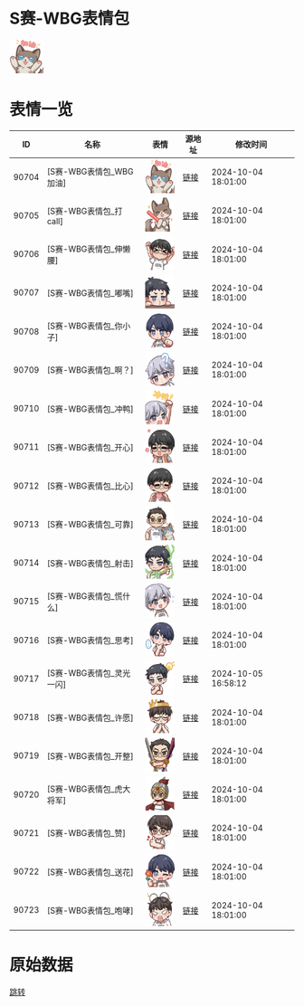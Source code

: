 # S赛-WBG表情包

<img src="./cover.png" height="60" alt="cover" />

# 表情一览

|ID|名称|表情|源地址|修改时间|
|----|----|----|----|----|
|90704|[S赛-WBG表情包_WBG加油]|<img src="./pic/090704_%5BS赛-WBG表情包_WBG加油%5D.png" height="60" alt="WBG加油"/>|[链接](https://i0.hdslb.com/bfs/garb/7e9ffcb916b4aa4b9de009c371ca0e7357484bdd.png)|2024-10-04 18:01:00|
|90705|[S赛-WBG表情包_打call]|<img src="./pic/090705_%5BS赛-WBG表情包_打call%5D.png" height="60" alt="打call"/>|[链接](https://i0.hdslb.com/bfs/garb/4f834875084121d8d9b265ee9d4fa106ece2037d.png)|2024-10-04 18:01:00|
|90706|[S赛-WBG表情包_伸懒腰]|<img src="./pic/090706_%5BS赛-WBG表情包_伸懒腰%5D.png" height="60" alt="伸懒腰"/>|[链接](https://i0.hdslb.com/bfs/garb/023337738240f999999cbcda52fb9e89f4a61193.png)|2024-10-04 18:01:00|
|90707|[S赛-WBG表情包_嘟嘴]|<img src="./pic/090707_%5BS赛-WBG表情包_嘟嘴%5D.png" height="60" alt="嘟嘴"/>|[链接](https://i0.hdslb.com/bfs/garb/507889f93379977f4fa7ad51ee205cddbdd5478a.png)|2024-10-04 18:01:00|
|90708|[S赛-WBG表情包_你小子]|<img src="./pic/090708_%5BS赛-WBG表情包_你小子%5D.png" height="60" alt="你小子"/>|[链接](https://i0.hdslb.com/bfs/garb/50a286b299fd419afc55aa0f34c3ee3c9eb63a74.png)|2024-10-04 18:01:00|
|90709|[S赛-WBG表情包_啊？]|<img src="./pic/090709_%5BS赛-WBG表情包_啊？%5D.png" height="60" alt="啊？"/>|[链接](https://i0.hdslb.com/bfs/garb/a998a69ed08abfb695947c8b7900c7ecdb8497e4.png)|2024-10-04 18:01:00|
|90710|[S赛-WBG表情包_冲鸭]|<img src="./pic/090710_%5BS赛-WBG表情包_冲鸭%5D.png" height="60" alt="冲鸭"/>|[链接](https://i0.hdslb.com/bfs/garb/7bad05e20b9dfac17624d9287d7b7c472b809623.png)|2024-10-04 18:01:00|
|90711|[S赛-WBG表情包_开心]|<img src="./pic/090711_%5BS赛-WBG表情包_开心%5D.png" height="60" alt="开心"/>|[链接](https://i0.hdslb.com/bfs/garb/472a1f124b9e90181cb94725ae0b1d8b15b99e49.png)|2024-10-04 18:01:00|
|90712|[S赛-WBG表情包_比心]|<img src="./pic/090712_%5BS赛-WBG表情包_比心%5D.png" height="60" alt="比心"/>|[链接](https://i0.hdslb.com/bfs/garb/402d04a8acb3d9779836e1981778fbce54c2a773.png)|2024-10-04 18:01:00|
|90713|[S赛-WBG表情包_可靠]|<img src="./pic/090713_%5BS赛-WBG表情包_可靠%5D.png" height="60" alt="可靠"/>|[链接](https://i0.hdslb.com/bfs/garb/52eca1e6554e93595f89c11947a8613a2202af78.png)|2024-10-04 18:01:00|
|90714|[S赛-WBG表情包_射击]|<img src="./pic/090714_%5BS赛-WBG表情包_射击%5D.png" height="60" alt="射击"/>|[链接](https://i0.hdslb.com/bfs/garb/5de9283e1eef5c81571ef6b300fb9d6e8bfad350.png)|2024-10-04 18:01:00|
|90715|[S赛-WBG表情包_慌什么]|<img src="./pic/090715_%5BS赛-WBG表情包_慌什么%5D.png" height="60" alt="慌什么"/>|[链接](https://i0.hdslb.com/bfs/garb/72c4c91b94fe337f5aecedc90a336a721abf6a9d.png)|2024-10-04 18:01:00|
|90716|[S赛-WBG表情包_思考]|<img src="./pic/090716_%5BS赛-WBG表情包_思考%5D.png" height="60" alt="思考"/>|[链接](https://i0.hdslb.com/bfs/garb/c8471b7bed5fd46c0e556311bf8902d92d62b01b.png)|2024-10-04 18:01:00|
|90717|[S赛-WBG表情包_灵光一闪]|<img src="./pic/090717_%5BS赛-WBG表情包_灵光一闪%5D.png" height="60" alt="灵光一闪"/>|[链接](https://i0.hdslb.com/bfs/garb/0d883e6cc48917665bf03d6c02047b9ed8c5ab78.png)|2024-10-05 16:58:12|
|90718|[S赛-WBG表情包_许愿]|<img src="./pic/090718_%5BS赛-WBG表情包_许愿%5D.png" height="60" alt="许愿"/>|[链接](https://i0.hdslb.com/bfs/garb/d1749ec9429cb8b0e4e4a829fc5bf9f0c1801d5f.png)|2024-10-04 18:01:00|
|90719|[S赛-WBG表情包_开整]|<img src="./pic/090719_%5BS赛-WBG表情包_开整%5D.png" height="60" alt="开整"/>|[链接](https://i0.hdslb.com/bfs/garb/89cc4f402ee9950bcd6d669a3af6dbb644759290.png)|2024-10-04 18:01:00|
|90720|[S赛-WBG表情包_虎大将军]|<img src="./pic/090720_%5BS赛-WBG表情包_虎大将军%5D.png" height="60" alt="虎大将军"/>|[链接](https://i0.hdslb.com/bfs/garb/2d68ea1a44c09761fff724706740241fab853049.png)|2024-10-04 18:01:00|
|90721|[S赛-WBG表情包_赞]|<img src="./pic/090721_%5BS赛-WBG表情包_赞%5D.png" height="60" alt="赞"/>|[链接](https://i0.hdslb.com/bfs/garb/88b78c887d0b21440e98aa4e1604a47c0914938c.png)|2024-10-04 18:01:00|
|90722|[S赛-WBG表情包_送花]|<img src="./pic/090722_%5BS赛-WBG表情包_送花%5D.png" height="60" alt="送花"/>|[链接](https://i0.hdslb.com/bfs/garb/a1af4a5ca1db5159fc25ae2dd61a6f321763536c.png)|2024-10-04 18:01:00|
|90723|[S赛-WBG表情包_咆哮]|<img src="./pic/090723_%5BS赛-WBG表情包_咆哮%5D.png" height="60" alt="咆哮"/>|[链接](https://i0.hdslb.com/bfs/garb/82e6ee07eb966ec1612a860913cb5cc6cf3c2835.png)|2024-10-04 18:01:00|

# 原始数据

[跳转](./raw.json)

